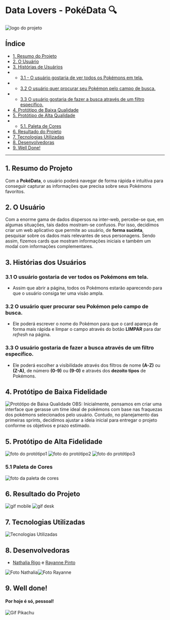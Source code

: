 # Data Lovers - PokéData 🔍 #

![logo do projeto](https://github.com/ncrigo/SAP008-data-lovers/blob/7bdadabdc7da4eeba964f2337e5cef545e944432/src/img/logo.png)

## Índice

* [1. Resumo do Projeto](#1-resumo-do-projeto)
* [2. O Usuário](#2-o-usuário)
* [3. Histórias de Usuários](#3-histórias-dos-usuários)
* - [3.1 - O usuário gostaria de ver todos os Pokémons em tela.](#31-o-usuário-gostaria-de-ver-todos-os-pokémons-em-tela)
* - [3.2 O usuário quer procurar seu Pokémon pelo campo de busca.](#32-o-usuário-quer-procurar-seu-pokémon-pelo-campo-de-busca)
* - [3.3 O usuário gostaria de fazer a busca através de um filtro específico.](#33-o-usuário-gostaria-de-fazer-a-busca-através-de-um-filtro-específico)
* [4. Protótipo de Baixa Qualidade](#4-protótipo-de-baixa-qualidade)
* [5. Protótipo de Alta Qualidade](#5-protótipo-de-alta-qualidade)
* - [5.1. Paleta de Cores](#51-paleta-de-cores)
* [6. Resultado do Projeto](#6-resultado-do-projeto)
* [7. Tecnologias Utilizadas](#7-tecnologias-utilizadas)
* [8. Desenvolvedoras](#8-desenvolvedoras)
* [9. Well Done!](#9-well-done)

***

## 1. Resumo do Projeto

Com a **PokéData**, o usuário poderá navegar de forma rápida e intuitiva para conseguir capturar as informações que precisa sobre seus Pokémons favoritos. 

## 2. O Usuário 

Com a enorme gama de dados dispersos na inter-web, percebe-se que, em algumas situações, tais dados mostram-se confusos. Por isso, decidimos criar um web aplicativo que permite ao usuário, de **forma sucinta**, pesquisar sobre os dados mais relevantes de seus personagens. Sendo assim, fizemos cards que mostram informações iniciais e também um modal com informações complementares.


## 3. Histórias dos Usuários

### 3.1 O usuário gostaria de ver todos os Pokémons em tela. ###
* Assim que abrir a página, todos os Pokémons estarão aparecendo para que o usuário consiga ter uma visão ampla.

### 3.2 O usuário quer procurar seu Pokémon pelo campo de busca. ###
* Ele poderá escrever o nome do Pokémon para que o card apareça de forma mais rápida e limpar o campo através do botão **LIMPAR** para dar _refresh_ na página.

### 3.3 O usuário gostaria de fazer a busca através de um filtro específico. ###
* Ele poderá escolher a visibilidade através dos filtros de nome **(A-Z)** ou **(Z-A)**, de número **(0-9)** ou **(9-0)** e através dos **dezoito tipos** de Pokémons.

## 4. Protótipo de Baixa Fidelidade ##

![Protótipo de Baixa Qualidade](https://github.com/ncrigo/SAP008-data-lovers/blob/0e445889993aed1d22b2dde002cdf38fd72070d4/src/img/baixaqualidade.jpg)
OBS: Inicialmente, pensamos em criar uma interface que gerasse um time ideal de pokémons com base nas fraquezas dos pokémons selecionados pelo usuário. Contudo, no planejamento das primeiras sprints, decidimos ajustar a ideia inicial para entregar o projeto conforme os objetivos e prazo estimado.

## 5. Protótipo de Alta Fidelidade ##

![foto do protótipo1](https://github.com/ncrigo/SAP008-data-lovers/blob/0d4a22f81c871945a62aa5e0d1b73102a69e8389/src/img/screen1.png)
![foto do protótipo2](https://github.com/ncrigo/SAP008-data-lovers/blob/0d4a22f81c871945a62aa5e0d1b73102a69e8389/src/img/screen2.png)
![foto do protótipo3](https://github.com/ncrigo/SAP008-data-lovers/blob/d9d32c03660dca61a517e0a75bf470dcd8e8de64/src/img/screen3.png)

### 5.1 Paleta de Cores

![foto da paleta de cores](https://github.com/ncrigo/SAP008-data-lovers/blob/0dd45b374b989ca05e8e6f495a3bf3494cf4f415/src/img/paletadecores.png)

## 6. Resultado do Projeto ##

![gif mobile](https://github.com/ncrigo/SAP008-data-lovers/blob/d91f98c7e0eb7c883b03473d57651e8ad063e86d/src/img/gifmobile.gif) ![gif desk](https://github.com/ncrigo/SAP008-data-lovers/blob/d91f98c7e0eb7c883b03473d57651e8ad063e86d/src/img/gifwebdesk.gif)

## 7. Tecnologias Utilizadas ##

![Tecnologias Utilizadas](https://github.com/ncrigo/SAP008-data-lovers/blob/0dd45b374b989ca05e8e6f495a3bf3494cf4f415/src/img/linguagens.png)

## 8. Desenvolvedoras 
* <a href="https://github.com/ncrigo">Nathalia Rigo</a> e <a href="https://github.com/rayannepinto">Rayanne Pinto</a></div>

![Foto Nathalia](https://github.com/ncrigo/SAP008-data-lovers/blob/0dd45b374b989ca05e8e6f495a3bf3494cf4f415/src/img/nathdev.png)![Foto Rayanne](https://github.com/ncrigo/SAP008-data-lovers/blob/0dd45b374b989ca05e8e6f495a3bf3494cf4f415/src/img/raydev.png)

## 9. Well done!

#### Por hoje é só, pessoal! ####

![Gif Pikachu](https://github.com/ncrigo/SAP008-data-lovers/blob/0e445889993aed1d22b2dde002cdf38fd72070d4/src/img/ohyeahpikachugif.gif)
